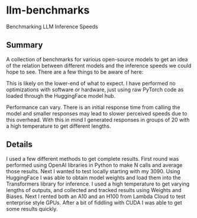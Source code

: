 # llm-benchmarks
Benchmarking LLM Inference Speeds

## Summary
A collection of benchmarks for various open-source models to get an idea of the relation between different models and the inference speeds we could hope to see. There are a few things to be aware of here:

This is likely on the lower-end of what to expect. I have performed no optimizations with software or hardware, just using raw PyTorch code as loaded through the HuggingFace model hub.

Performance can vary. There is an initial response time from calling the model and smaller responses may lead to slower perceived speeds due to this overhead. With this in mind I generated responses in groups of 20 with a high temperature to get different lengths.

## Details
I used a few different methods to get complete results. First round was performed using OpenAI libraries in Python to make N calls and average those results. Next I wanted to test locally starting with my 3090. Using HuggingFace I was able to obtain model weights and load them into the Transformers library for inference. I used a high temperature to get varying lengths of outputs, and collected and tracked results using Weights and Biases. Next I rented both an A10 and an H100 from Lambda Cloud to test enterprise style GPUs. After a bit of fiddling with CUDA I was able to get some results quickly.
